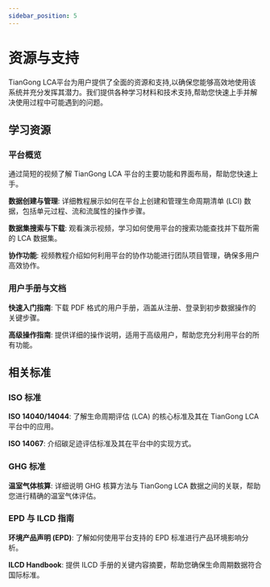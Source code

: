 ```yaml
---
sidebar_position: 5
---
```


# 资源与支持

TianGong LCA平台为用户提供了全面的资源和支持,以确保您能够高效地使用该系统并充分发挥其潜力。我们提供各种学习材料和技术支持,帮助您快速上手并解决使用过程中可能遇到的问题。

## 学习资源

### 平台概览

通过简短的视频了解 TianGong LCA 平台的主要功能和界面布局，帮助您快速上手。

**数据创建与管理**: 详细教程展示如何在平台上创建和管理生命周期清单 (LCI) 数据，包括单元过程、流和流属性的操作步骤。

**数据集搜索与下载**: 观看演示视频，学习如何使用平台的搜索功能查找并下载所需的 LCA 数据集。

**协作功能**: 视频教程介绍如何利用平台的协作功能进行团队项目管理，确保多用户高效协作。

### 用户手册与文档

**快速入门指南**: 下载 PDF 格式的用户手册，涵盖从注册、登录到初步数据操作的关键步骤。

**高级操作指南**: 提供详细的操作说明，适用于高级用户，帮助您充分利用平台的所有功能。


## 相关标准

### ISO 标准

**ISO 14040/14044**: 了解生命周期评估 (LCA) 的核心标准及其在 TianGong LCA 平台中的应用。

**ISO 14067**: 介绍碳足迹评估标准及其在平台中的实现方式。

### GHG 标准

**温室气体核算**: 详细说明 GHG 核算方法与 TianGong LCA 数据之间的关联，帮助您进行精确的温室气体评估。

### EPD 与 ILCD 指南

**环境产品声明 (EPD)**: 了解如何使用平台支持的 EPD 标准进行产品环境影响分析。

**ILCD Handbook**: 提供 ILCD 手册的关键内容摘要，帮助您确保生命周期数据符合国际标准。


